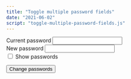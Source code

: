 ```yaml
---
title: "Toggle multiple password fields"
date: "2021-06-02"
script: "toggle-multiple-password-fields.js"
---
```


<form class="flow">
  <div class="field">
    <label for="current-password">
      <span class="field-label">Current password</span>
    </label>
    <input type="password" name="current-password" id="current-password-field" data-password>
  </div>
  <div class="field">
    <label for="new-password">
      <span class="field-label">New password</span>
    </label>
    <input type="password" name="new-password" id="new-password-field" data-password>
  </div>
  <div class="field-checkbox">
    <label for="show-passwords">
      <input type="checkbox" name="show-passwords" id="show-passwords">
      <span class="field-label">Show passwords</span>
    </label>
  </div>
  <p>
    <button type="submit">Change passwords</button>
  </p>
</form>
